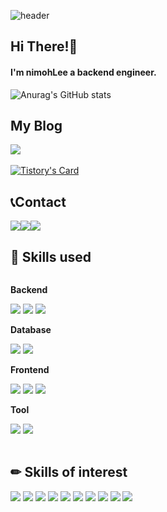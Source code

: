 ![header](https://capsule-render.vercel.app/api?type=venom&color=timeGradient&text=Welcome%20to%20nimohLee's%20GitHub&animation=twinkling&fontSize=40&fontAlignY=50&fontAlign=50&height=180)

## Hi There!👋
<h4>I'm nimohLee a backend engineer.</h4>

![Anurag's GitHub stats](https://github-readme-stats.vercel.app/api?username=nimohLee&show_icons=true&theme=github_dark_dimmed&count_private=true&include_all_commits=true)


## My Blog
<a href="https://nimoh.tistory.com" target="_blank"><img src="https://img.shields.io/badge/BLOG-FFF?style=flat&logo=Tistory&logoColor=000"/></a>
<br>
<br>
[![Tistory's Card](https://github-readme-tistory-card.vercel.app/api?name=nimoh&theme=default)](https://nimoh.tistory.com)

## 📞Contact
<div style="display:flex; flex-direction:row;">
    <a href="mailto:spakers38@gmail.com"><img src="https://img.shields.io/badge/Gmail-EA4335?style=for-the-badge&logo=Gmail&logoColor=fff"></a>
    <a href="https://www.instagram.com/nimoh._.e"><img src="https://img.shields.io/badge/Instagram-E4405F?style=for-the-badge&logo=Instagram&logoColor=fff"></a>
    <a href="https://www.linkedin.com/in/homin-lee-9a72ab260"><img src="https://img.shields.io/badge/LinkedIn-0A66C2?style=for-the-badge&logo=linkedin&logoColor=fff"></a>
  
</div>

## 🔨 Skills used
<div style="display:flex; flex-direction:column; align-items:flex-start;">
    <!-- Backend -->
    <p><strong>Backend</strong></p>
    <div>
        <img src="https://img.shields.io/badge/Spring-6DB33F?style=flat&logo=Spring&logoColor=fff"/>
        <img src="https://img.shields.io/badge/Spring Boot-6DB33F?style=flat&logo=spring boot&logoColor=fff">   
        <img src="https://img.shields.io/badge/Java-007396?flat&logo=Java&logoColor=white"> 
    </div>
    <!-- Database -->
    <p><strong>Database</strong></p>
    <div>
        <img src="https://img.shields.io/badge/Oracle-F80000?style=flat&logo=oracle&logoColor=fff"> 
        <img src="https://img.shields.io/badge/Mysql-4479A1?style=flat&logo=mysql&logoColor=fff"> 
    </div>
    <!-- Frontend -->
    <p><strong>Frontend</strong></p>
    <div>
        <img src="https://img.shields.io/badge/html5-E34F26?style=flat&logo=html5&logoColor=fff"> 
        <img src="https://img.shields.io/badge/css-1572B6?style=flat&logo=css3&logoColor=fff"> 
        <img src="https://img.shields.io/badge/javascript-F7DF1E?style=flat&logo=javascript&logoColor=000"> 
    </div>
    <!-- Others -->
    <p><strong>Tool</strong></p>
    <div>
        <img src="https://img.shields.io/badge/IntelliJ IDEA-000000?style=flat&logo=intellijidea&logoColor=fff">
        <img src="https://img.shields.io/badge/Visual Studio Code-fff?style=flat&logo=visualstudiocode&logoColor=007ACC">
</div>
  <br>
</div>

## ✏ Skills of interest
<div>
  <img src="https://img.shields.io/badge/Docker-2496ED?style=flat&logo=docker&logoColor=fff">
  <img src="https://img.shields.io/badge/Kubernetes-326CE5?style=flat&logo=kubernetes&logoColor=fff">
  <img src="https://img.shields.io/badge/Hibernate-59666C?style=flat&logo=hibernate&logoColor=fff">
  <img src="https://img.shields.io/badge/Amazon AWS-232F3E?style=flat&logo=amazonaws&logoColor=fff">
  <img src="https://img.shields.io/badge/Datadog-632CA6?style=flat&logo=datadog&logoColor=fff">
  <img src="https://img.shields.io/badge/Linux-FCC624?style=flat&logo=linux&logoColor=fff">
  <img src="https://img.shields.io/badge/Jenkins-D24939?style=flat&logo=jenkins&logoColor=fff">
  <img src="https://img.shields.io/badge/Githubactions-2088FF?style=flat&logo=githubactions&logoColor=fff">
  <img src="https://img.shields.io/badge/Redis-DC382D?style=flat&logo=redis&logoColor=fff">
  <img src="https://img.shields.io/badge/Apache Kafka-231F20?style=flat&logo=apachekafka&logoColor=fff">
</div>
<br>

<!--
**nimohLee/nimohLee** is a ✨ _special_ ✨ repository because its `README.md` (this file) appears on your GitHub profile.

Here are some ideas to get you started:

- 🔭 I’m currently working on ...
- 🌱 I’m currently learning ...
- 👯 I’m looking to collaborate on ...
- 🤔 I’m looking for help with ...
- 💬 Ask me about ...
- 📫 How to reach me: ...
- 😄 Pronouns: ...
- ⚡ Fun fact: ...
-->
